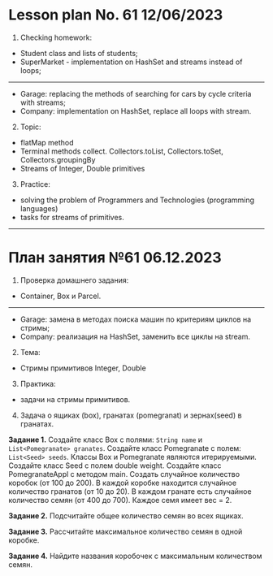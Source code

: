 # Lesson plan No. 61 12/06/2023

1. Checking homework:
- Student class and lists of students;
- SuperMarket - implementation on HashSet and streams instead of loops;
-------------------------------------------------- ---------------
- Garage: replacing the methods of searching for cars by cycle criteria with streams;
- Company: implementation on HashSet, replace all loops with stream.

2. Topic:
- flatMap method
- Terminal methods collect. Collectors.toList, Collectors.toSet, Collectors.groupingBy
- Streams of Integer, Double primitives

3. Practice:
- solving the problem of Programmers and Technologies (programming languages)
- tasks for streams of primitives.

___________________________________________

# План занятия №61 06.12.2023

1. Проверка домашнего задания:
- Container, Box и Parcel.
-----------------------------------------------------------------
- Garage: замена в методах поиска машин по критериям циклов на стримы;
- Company: реализация на HashSet, заменить все циклы на stream.

2. Тема:
- Стримы примитивов Integer, Double

3. Практика:
- задачи на стримы примитивов.

4. Задача о ящиках (box), гранатах (pomegranat) и зернах(seed) в гранатах.

**Задание 1.**
Создайте класс Box с полями: ``String name`` и ``List<Pomegranate> granates``.
Создайте класс Pomegranate с полем: ``List<Seed> seeds``.
Классы Box и Pomegranate являются итерируемыми.
Создайте класс Seed с полем double weight.
Создайте класс PomegranateAppl с методом main.
Создать случайное количество коробок (от 100 до 200).
В каждой коробке находится случайное количество гранатов (от 10 до 20).
В каждом гранате есть случайное количество семян (от 400 до 700).
Каждое семя имеет вес = 2.

**Задание 2.**
Подсчитайте общее количество семян во всех ящиках.

**Задание 3.**
Рассчитайте максимальное количество семян в одной коробке.

**Задание 4.**
Найдите названия коробочек с максимальным количеством семян.


                     
                                      

